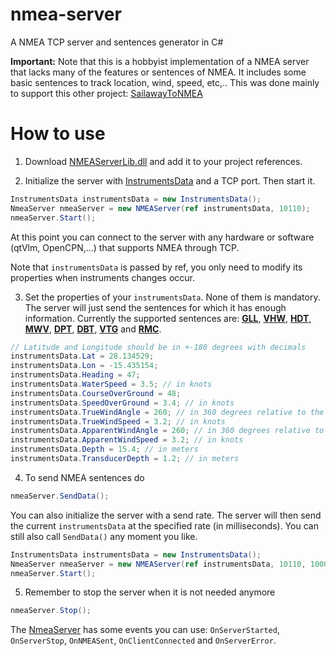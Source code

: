 # nmea-server
A NMEA TCP server and sentences generator in C#

**Important:** Note that this is a hobbyist implementation of a NMEA server that lacks many of the features or sentences of NMEA. It includes some basic sentences to track location, wind, speed, etc,.. This was done mainly to support this other project: [SailawayToNMEA](https://github.com/expilu/sailaway-api-to-nmea)

# How to use

1. Download [NMEAServerLib.dll](https://github.com/expilu/nmea-server/releases/download/v1.0.0.0/NMEAServerLib.dll) and add it to your project references.

2. Initialize the server with [InstrumentsData](https://github.com/expilu/nmea-server/blob/v1.0.0.0/NMEAServerLib/InstrumentsData.cs) and a TCP port. Then start it.
```C#
InstrumentsData instrumentsData = new InstrumentsData(); 
NmeaServer nmeaServer = new NMEAServer(ref instrumentsData, 10110);
nmeaServer.Start();
```
At this point you can connect to the server with any hardware or software (qtVlm, OpenCPN,...) that supports NMEA through TCP.

Note that `instrumentsData` is passed by ref, you only need to modify its properties when instruments changes occur.

3. Set the properties of your `instrumentsData`. None of them is mandatory. The server will just send the sentences for which it has enough information. Currently the supported sentences are: **[GLL](http://www.catb.org/gpsd/NMEA.html#_gll_geographic_position_latitude_longitude)**, **[VHW](http://www.catb.org/gpsd/NMEA.html#_vhw_water_speed_and_heading)**, **[HDT](http://www.catb.org/gpsd/NMEA.html#_hdt_heading_true)**, **[MWV](http://www.catb.org/gpsd/NMEA.html#_mwv_wind_speed_and_angle)**, **[DPT](http://www.catb.org/gpsd/NMEA.html#_dpt_depth_of_water)**, **[DBT](http://www.catb.org/gpsd/NMEA.html#_dbt_depth_below_transducer)**, **[VTG](http://www.catb.org/gpsd/NMEA.html#_vtg_track_made_good_and_ground_speed)** and **[RMC](http://www.catb.org/gpsd/NMEA.html#_rmc_recommended_minimum_navigation_information)**.
```C#
// Latitude and Longitude should be in +-180 degrees with decimals
instrumentsData.Lat = 28.134529;
instrumentsData.Lon = -15.435154;
instrumentsData.Heading = 47;
instrumentsData.WaterSpeed = 3.5; // in knots
instrumentsData.CourseOverGround = 48;
instrumentsData.SpeedOverGround = 3.4; // in knots
instrumentsData.TrueWindAngle = 260; // in 360 degrees relative to the heading
instrumentsData.TrueWindSpeed = 3.2; // in knots
instrumentsData.ApparentWindAngle = 260; // in 360 degrees relative to the heading
instrumentsData.ApparentWindSpeed = 3.2; // in knots
instrumentsData.Depth = 15.4; // in meters
instrumentsData.TransducerDepth = 1.2; // in meters
```

4. To send NMEA sentences do
```C#
nmeaServer.SendData();
```
You can also initialize the server with a send rate. The server will then send the current `instrumentsData` at the specified rate (in milliseconds). You can still also call `SendData()` any moment you like.
```C#
InstrumentsData instrumentsData = new InstrumentsData(); 
NmeaServer nmeaServer = new NMEAServer(ref instrumentsData, 10110, 10000); // send data every 10 seconds
nmeaServer.Start();
```

5. Remember to stop the server when it is not needed anymore
```C#
nmeaServer.Stop();
```

The [NmeaServer](https://github.com/expilu/nmea-server/blob/v1.0.0.0/NMEAServerLib/NMEAServer.cs) has some events you can use: `OnServerStarted`, `OnServerStop`, `OnNMEASent`, `OnClientConnected` and `OnServerError`.
